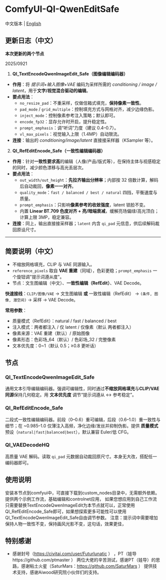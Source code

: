 # ComfyUI-QI-QwenEditSafe

中文版本 | [English](README.md)

## 更新日志（中文）
**本次更新的两个节点**

2025/0921

1) **QI_TextEncodeQwenImageEdit_Safe（图像编辑编码器）**  
- **作用**：将 *提示词+输入图像+VAE* 编码为采样所需的 *conditioning / image / latent*，用于**文字/视觉混合驱动的编辑**。  
- **要点用法**：  
  - `no_resize_pad`：不重采样，仅做信箱式填充，**保持像素一致性**。  
  - `pad_mode` / `grid_multiple`：控制填充方式与网格对齐，减少边缘伪影。  
  - `inject_mode`：控制像素参考注入策略；默认即可。  
  - `encode_fp32`：显存允许时开启，提升稳定性。  
  - `prompt_emphasis`：调“听词”力度（建议 0.4–0.7）。  
  - `vl_max_pixels`：视觉输入上限（1.4MP）自动限流。  
- **连接**：输出的 *conditioning/image/latent* 直接接采样器（KSampler 等）。

2) **QI_RefEditEncode_Safe（一致性编辑编码器）**  
- **作用**：针对**一致性要求高**的编辑（人像/产品/版式等），在保持主体与视感稳定的同时，减少颜色漂移与高光丢层次。  
- **要点用法**：  
  - `out_width/out_height`：**先拉齐输出分辨率**；内部按 32 倍数计算，解码后自动裁回，**像素一一对齐**。  
  - `quality_mode`：`fast / balanced / best / natural` 四挡，平衡速度与质量。  
  - `prompt_emphasis`：只影响**像素参考的收敛强度**，latent 锁脸不变。  
  - 内置 **Linear BT.709 色度对齐 + 亮/暗端衰减**，缓解亮场偏绿/高光顶白；计算上限 3MP，稳定兼容。  
- **连接**：同上，输出直接接采样器；`latent` 内含 `qi_pad` 元信息，供后续解码裁回原设尺寸。

---

## 简要说明（中文）
- 不缩放网格填充，CLIP 与 VAE 同源输入。
- `reference_pixels` 取自 **VAE 重建**（同域），色彩更稳；`prompt_emphasis` 一个旋钮调"提示词遵从度"。
- 节点：文生图编辑（中文）、**一致性编辑（RefEdit）**、VAE Decode。

**快速接线**：`CLIP/图像/VAE` → 文生图编辑 **或** 一致性编辑（RefEdit） → `(条件, 图像, 潜空间)` → 采样 → VAE Decode。

**常用参数**：
- 质量模式（RefEdit）：natural / fast / balanced / best
- 注入模式：两者都注入 / 仅 latent / 仅像素（默认 两者都注入）
- 像素来源：VAE 重建（默认）/ 原始图像
- 像素形态：色彩场_64（默认）/ 色彩场_32 / 完整像素
- 文本优先度：0~1（默认 0.5；≥0.8 更听话）

## 节点

### QI_TextEncodeQwenImageEdit_Safe
通用文本引导编辑编码器。强调可编辑性，同时通过**不缩放网格填充**与**CLIP/VAE 同源**保持几何稳定。用 **文本优先度** 调节“提示词遵从 ↔ 参考稳定”。

### QI_RefEditEncode_Safe
二段式一致性编辑编码器。前段（0–0.6）重可编辑，后段（0.6–1.0）重一致性与细节；在 ~0.985–1.0 仅薄注入高频，净化边缘/发丝并抑制伪影。提供 **质量模式** 预设（`natural|fast|balanced|best`），默认兼容 Euler/低 CFG。

### QI_VAEDecodeHQ
高质量 VAE 解码。读取 `qi_pad` 元数据自动裁回原尺寸。本身无大改，搭配任一编码器即可。

## 使用说明
安装本节点到comfyui中，可直接下载到custom_nodes目录中，无需额外依赖。
提供两个示例工作流，基础编辑和controlnet应用，
如果您想应用到自己工作流只需要替换TextEncodeQwenImageEdit为本节点就可以，正常使用QI_RefEditEncode_Safe即可，如果想探索更多可能性可以使用QI_TextEncodeQwenImageEdit_Safe自由调节参数。
注意：提示词中需要增加保持人物一致性不变，保持画风光影不变，这句话，效果更佳，

## 特别感谢
- 感谢封号（https://civitai.com/user/Futurlunatic ） ，PT（娃导https://github.com/ptmaster ） 两位大佬的辛苦测试，感谢PT（娃导）的思路，感谢粘土火星（SaturMars：https://github.com/SaturMars ）  提供技术支持，感谢Aiwood研究院小伙伴们的支持。

